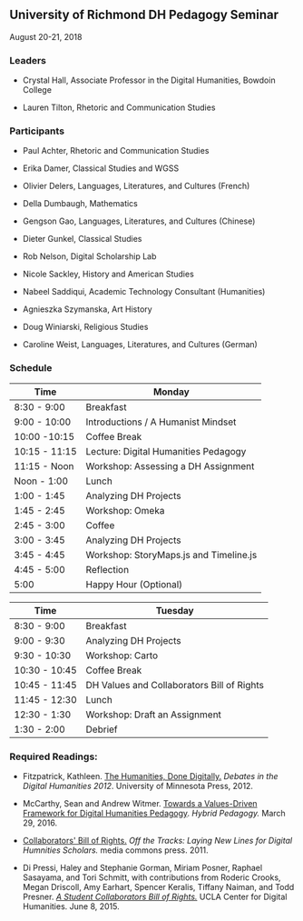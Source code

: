 
## University of Richmond DH Pedagogy Seminar

August 20-21, 2018

### **Leaders**

- Crystal Hall, Associate Professor in the Digital Humanities, Bowdoin
College

- Lauren Tilton, Rhetoric and Communication Studies

### **Participants**

-   Paul Achter, Rhetoric and Communication Studies

-   Erika Damer, Classical Studies and WGSS

-   Olivier Delers, Languages, Literatures, and Cultures (French)

-   Della Dumbaugh, Mathematics

-   Gengson Gao, Languages, Literatures, and Cultures (Chinese)

-   Dieter Gunkel, Classical Studies

-   Rob Nelson, Digital Scholarship Lab

-   Nicole Sackley, History and American Studies

-   Nabeel Saddiqui, Academic Technology Consultant (Humanities)

-   Agnieszka Szymanska, Art History

-   Doug Winiarski, Religious Studies

-   Caroline Weist, Languages, Literatures, and Cultures (German)

### Schedule

Time | Monday
 --- | --- 
  8:30 - 9:00    | Breakfast
  9:00 - 10:00   | Introductions / A Humanist Mindset
  10:00 -10:15   | Coffee Break
  10:15 - 11:15  | Lecture: Digital Humanities Pedagogy
  11:15 - Noon   | Workshop: Assessing a DH Assignment
  Noon - 1:00    | Lunch
  1:00 - 1:45    | Analyzing DH Projects
  1:45 - 2:45    | Workshop: Omeka
  2:45 - 3:00    | Coffee
  3:00 - 3:45    | Analyzing DH Projects
  3:45 - 4:45    | Workshop: StoryMaps.js and Timeline.js
  4:45 - 5:00    | Reflection
  5:00           | Happy Hour (Optional)


Time | Tuesday
 --- | --- 
  8:30 - 9:00    | Breakfast
  9:00 - 9:30    |  Analyzing DH Projects
  9:30 - 10:30   | Workshop: Carto
  10:30 - 10:45  |  Coffee Break
  10:45 - 11:45  |  DH Values and Collaborators Bill of Rights
  11:45 - 12:30  |  Lunch
  12:30 - 1:30   |  Workshop: Draft an Assignment
  1:30 - 2:00    |  Debrief

### **Required Readings:**

-   Fitzpatrick, Kathleen. [The Humanities, Done Digitally.](http://dhdebates.gc.cuny.edu/debates/text/30) *Debates in the Digital Humanities* *2012*. University of Minnesota Press, 2012.

-   McCarthy, Sean and Andrew Witmer. [Towards a Values-Driven Framework for Digital Humanities Pedagogy](https://hybridpedagogy.org/values-driven-framework-digital-humanities-pedagogy/). *Hybrid Pedagogy.* March 29, 2016.

-  [Collaborators' Bill of Rights.](http://mcpress.media-commons.org/offthetracks/part-one-models-for-collaboration-career-paths-acquiring-institutional-support-and-transformation-in-the-field/a-collaboration/collaborators%E2%80%99-bill-of-rights/) *Off the Tracks: Laying New Lines for Digital Humnities Scholars.* media commons press. 2011.

-   Di Pressi, Haley and Stephanie Gorman, Miriam Posner, Raphael Sasayama, and Tori Schmitt, 
with contributions from Roderic  Crooks, Megan Driscoll, Amy Earhart, Spencer Keralis, Tiffany Naiman, 
and Todd Presner. [*A Student Collaborators Bill of Rights.*](https://cdh.ucla.edu/news/a-student-collaborators-bill-of-rights/) UCLA Center for Digital Humanities. June 8, 2015.


